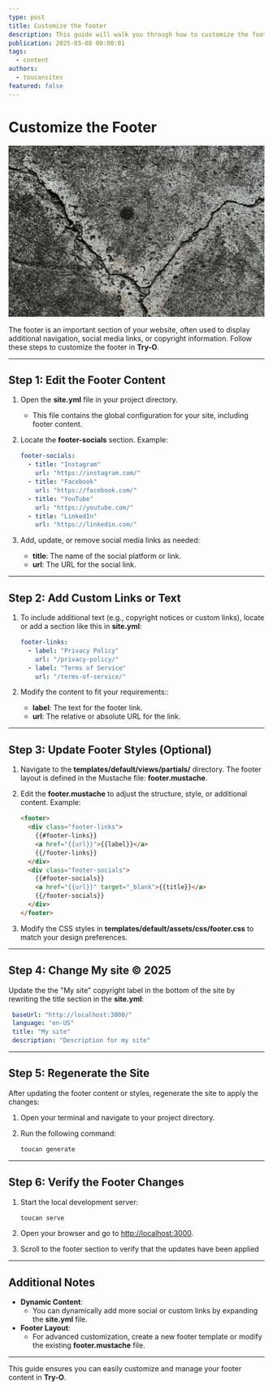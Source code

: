 ```yaml
---
type: post
title: Customize the footer
description: This guide will walk you through how to customize the footer
publication: 2025-03-08 00:00:01
tags:
  - content
authors:
  - toucansites
featured: false
---
```


# Customize the Footer

![Cover Image](./assets/cover.jpg)

The footer is an important section of your website, often used to display additional navigation, social media links, or copyright information. Follow these steps to customize the footer in **Try-O**.

---

## Step 1: Edit the Footer Content

1. Open the **site.yml** file in your project directory.
   - This file contains the global configuration for your site, including footer content.

2. Locate the **footer-socials** section. Example:

   ```yaml
   footer-socials:
     - title: "Instagram"
       url: "https://instagram.com/"
     - title: "Facebook"
       url: "https://facebook.com/"
     - title: "YouTube"
       url: "https://youtube.com/"
     - title: "LinkedIn"
       url: "https://linkedin.com/"
   ```

3. Add, update, or remove social media links as needed:
   - **title**: The name of the social platform or link.
   - **url**: The URL for the social link.

---

## Step 2: Add Custom Links or Text

1. To include additional text (e.g., copyright notices or custom links), locate or add a section like this in **site.yml**:

   ```yaml
   footer-links:
     - label: "Privacy Policy"
       url: "/privacy-policy/"
     - label: "Terms of Service"
       url: "/terms-of-service/"
   ```

2. Modify the content to fit your requirements::
   - **label**: The text for the footer link.
   - **url**: The relative or absolute URL for the link.

---

## Step 3: Update Footer Styles (Optional)

1. Navigate to the **templates/default/views/partials/** directory. The footer layout is defined in the Mustache file: **footer.mustache**.

2. Edit the **footer.mustache** to adjust the structure, style, or additional content. Example:

   ```html
   <footer>
     <div class="footer-links">
       {{#footer-links}}
       <a href="{{url}}">{{label}}</a>
       {{/footer-links}}
     </div>
     <div class="footer-socials">
       {{#footer-socials}}
       <a href="{{url}}" target="_blank">{{title}}</a>
       {{/footer-socials}}
     </div>
   </footer>
   ```

3. Modify the CSS styles in **templates/default/assets/css/footer.css** to match your design preferences.

---

## Step 4: Change My site © 2025

Update the the "My site" copyright label in the bottom of the site by rewriting the title section in the **site.yml**:

   ```yaml
    baseUrl: "http://localhost:3000/"
    language: "en-US"
    title: "My site"
    description: "Description for my site"
   ```

---

## Step 5: Regenerate the Site

After updating the footer content or styles, regenerate the site to apply the changes:

1. Open your terminal and navigate to your project directory.
2. Run the following command:

   ```bash
   toucan generate
   ```

---

## Step 6: Verify the Footer Changes

1. Start the local development server:

   ```bash
   toucan serve
   ```

2. Open your browser and go to [http://localhost:3000](http://localhost:3000).
3. Scroll to the footer section to verify that the updates have been applied

---

## Additional Notes

- **Dynamic Content**:
  - You can dynamically add more social or custom links by expanding the **site.yml** file.
- **Footer Layout**:
  - For advanced customization, create a new footer template or modify the existing **footer.mustache** file.

---

This guide ensures you can easily customize and manage your footer content in **Try-O**.